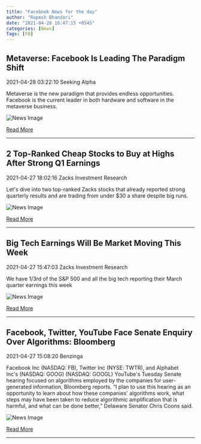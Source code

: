 ```yaml
---
title: "Facebook News for the day"
author: "Rupesh Bhandari"
date: "2021-04-28 16:47:15 +0545"
categories: [News]
Tags: [FB]
---
```


## Metaverse: Facebook Is Leading The Paradigm Shift

2021-04-28 03:22:10 Seeking Alpha

Metaverse is the new paradigm that provides endless opportunities. Facebook is the current leader in both hardware and software in the metaverse business.

![News Image](https://cdn.snapi.dev/images/v1/5/0/5080lsfbr-1-788943.jpg)

[Read More](https://seekingalpha.com/article/4421852-metaverse-facebook-is-leading-the-paradigm-shift)

---
        
## 2 Top-Ranked Cheap Stocks to Buy at Highs After Strong Q1 Earnings

2021-04-27 18:02:16 Zacks Investment Research

Let's dive into two top-ranked Zacks stocks that already reported strong quarterly results and are trading from under $30 a share despite big runs.

![News Image](https://cdn.snapi.dev/images/v1/v/4/computer-electronic6-788567.jpg)

[Read More](https://www.zacks.com/stock/news/1463339/2-top-ranked-cheap-stocks-to-buy-at-highs-after-strong-q1-earnings)

---
        
## Big Tech Earnings Will Be Market Moving This Week

2021-04-27 15:47:03 Zacks Investment Research

We have 1/3rd of the S&P 500 and all the big tech reporting their March quarter earnings this week

![News Image](https://cdn.snapi.dev/images/v1/t/r/computer-electronic5-788052.jpg)

[Read More](https://www.zacks.com/stock/news/1463001/big-tech-earnings-will-be-market-moving-this-week)

---
        
## Facebook, Twitter, YouTube Face Senate Enquiry Over Algorithms: Bloomberg

2021-04-27 15:08:20 Benzinga

Facebook Inc (NASDAQ: FB), Twitter Inc (NYSE: TWTR), and Alphabet Inc's (NASDAQ: GOOG) (NASDAQ: GOOGL) YouTube's Tuesday Senate hearing focused on algorithms employed by the companies for user-generated information, Bloomberg reports. “I plan to use this hearing as an opportunity to learn about how these companies' algorithms work, what steps may have been taken to reduce algorithmic amplification that is harmful, and what can be done better,” Delaware Senator Chris Coons said.

![News Image](https://cdn.snapi.dev/images/v1/q/h/data-internet30-787995.jpg)

[Read More](https://www.benzinga.com/government/21/04/20818459/facebook-twitter-youtube-face-senate-enquiry-over-algorithms-bloomberg)

---
        